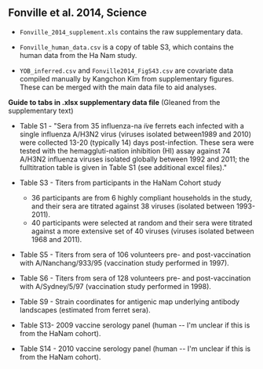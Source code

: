 ## Fonville et al. 2014, Science

* `Fonville_2014_supplement.xls` contains the raw supplementary data. 

* `Fonville_human_data.csv` is a copy of table S3, which contains the human data from the Ha Nam study.

* `YOB_inferred.csv` and `Fonville2014_FigS43.csv` are covariate data compiled manually by Kangchon Kim from supplementary figures. These can be merged with the main data file to aid analyses.


**Guide to tabs in .xlsx supplementary data file**
(Gleaned from the supplementary text)

* Table S1 - "Sera from 35 influenza-na ̈ıve ferrets each infected with a single influenza A/H3N2 virus (viruses isolated between1989 and 2010) were collected 13-20 (typically 14) days post-infection. These sera were tested with the hemaggluti-nation inhibition (HI) assay against 74 A/H3N2 influenza viruses isolated globally between 1992 and 2011; the fulltitration table is given in Table S1 (see additional excel files)."
* Table S3 - Titers from participants in the HaNam Cohort study

    * 36 participants are from 6 highly compliant households in the study, and their sera are titrated against 38 viruses (isolated between 1993-2011).
    * 40 participants were selected at random and their sera were titrated against a more extensive set of 40 viruses (viruses isolated between 1968 and 2011).

* Table S5 - Titers from sera of 106 volunteers pre- and post-vaccination with A/Nanchang/933/95 (vaccination study performed in 1997). 
* Table S6 - Titers from sera of 128 volunteers pre- and post-vaccination with A/Sydney/5/97 (vaccination study performed in 1998).
* Table S9 - Strain coordinates for antigenic map underlying antibody landscapes (estimated from ferret sera).
* Table S13- 2009 vaccine serology panel (human -- I'm unclear if this is from the HaNam cohort).
* Table S14 - 2010 vaccine serology panel (human -- I'm unclear if this is from the HaNam cohort).

